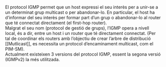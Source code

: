 El protocol IGMP permet que un host expressi el seu interès per a unir-se a un determinat grup multicast o per   abandonar-lo. En particular, el host ha d’informar del seu interès per formar part d’un grup o abandonar-lo al router   que té connectat directament (el first-hop router).  
Malgrat el seu nom (protocol de gestió de grups), l’IGMP opera a nivell local, és a dir, entre un host i un router que  té directament connectat. (Per tal de coordinar els routers amb l’objectiu de crear l’arbre de distribució [[Mutlicast]], es  necessita un protocol d’encaminament multicast, com el PIM-SM).  
Actualment existeixen 3 versions del protocol IGMP, essent la segona versió (IGMPv2) la més utilitzada.

